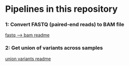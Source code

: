 # Pipelines in this repository

### 1: Convert FASTQ (paired-end reads) to BAM file
[fastq --> bam readme](fastq_to_bam.md)

### 2: Get union of variants across samples
[union variants readme](union_variants.md)
